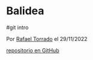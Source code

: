 # Balidea

#git intro

Por [Rafael Torrado](http://marca.es) el 29/11/2022

[repositorio en GitHub](https://github.com/verderama/curso_git_basalo.git)
